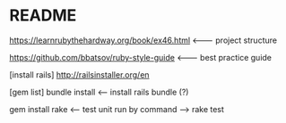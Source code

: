 # README

https://learnrubythehardway.org/book/ex46.html      <--- project structure

https://github.com/bbatsov/ruby-style-guide        <--- best practice guide


[install rails]
http://railsinstaller.org/en


[gem list]
bundle install                  <-- install rails bundle (?)

gem install rake                <-- test unit run by command -->           rake test

